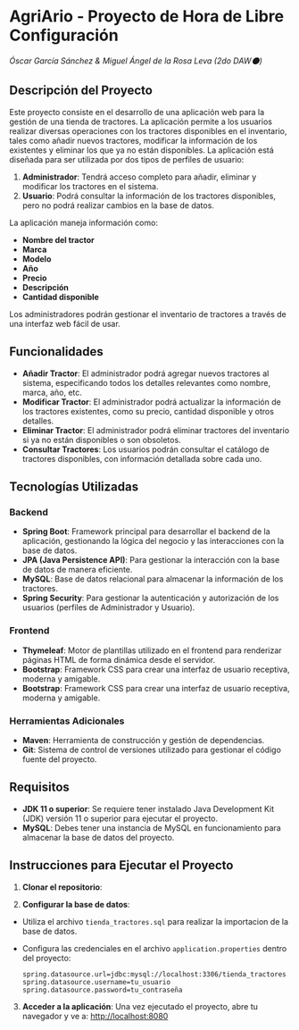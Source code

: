 # AgriArio - Proyecto de Hora de Libre Configuración

###### Óscar García Sánchez & Miguel Ángel de la Rosa Leva (2do DAW🌑)

## Descripción del Proyecto

Este proyecto consiste en el desarrollo de una aplicación web para la gestión de una tienda de tractores. La aplicación permite a los usuarios realizar diversas operaciones con los tractores disponibles en el inventario, tales como añadir nuevos tractores, modificar la información de los existentes y eliminar los que ya no están disponibles. La aplicación está diseñada para ser utilizada por dos tipos de perfiles de usuario:

1. **Administrador**: Tendrá acceso completo para añadir, eliminar y modificar los tractores en el sistema.
2. **Usuario**: Podrá consultar la información de los tractores disponibles, pero no podrá realizar cambios en la base de datos.

La aplicación maneja información como:

- **Nombre del tractor**
- **Marca**
- **Modelo**
- **Año**
- **Precio**
- **Descripción**
- **Cantidad disponible**

Los administradores podrán gestionar el inventario de tractores a través de una interfaz web fácil de usar.

## Funcionalidades

- **Añadir Tractor**: El administrador podrá agregar nuevos tractores al sistema, especificando todos los detalles relevantes como nombre, marca, año, etc.
- **Modificar Tractor**: El administrador podrá actualizar la información de los tractores existentes, como su precio, cantidad disponible y otros detalles.
- **Eliminar Tractor**: El administrador podrá eliminar tractores del inventario si ya no están disponibles o son obsoletos.
- **Consultar Tractores**: Los usuarios podrán consultar el catálogo de tractores disponibles, con información detallada sobre cada uno.

## Tecnologías Utilizadas

### Backend

- **Spring Boot**: Framework principal para desarrollar el backend de la aplicación, gestionando la lógica del negocio y las interacciones con la base de datos.
- **JPA (Java Persistence API)**: Para gestionar la interacción con la base de datos de manera eficiente.
- **MySQL**: Base de datos relacional para almacenar la información de los tractores.
- **Spring Security**: Para gestionar la autenticación y autorización de los usuarios (perfiles de Administrador y Usuario).
  
### Frontend

- **Thymeleaf**: Motor de plantillas utilizado en el frontend para renderizar páginas HTML de forma dinámica desde el servidor.
- **Bootstrap**: Framework CSS para crear una interfaz de usuario receptiva, moderna y amigable.
- **Bootstrap**: Framework CSS para crear una interfaz de usuario receptiva, moderna y amigable.

### Herramientas Adicionales

- **Maven**: Herramienta de construcción y gestión de dependencias.
- **Git**: Sistema de control de versiones utilizado para gestionar el código fuente del proyecto.

## Requisitos

- **JDK 11 o superior**: Se requiere tener instalado Java Development Kit (JDK) versión 11 o superior para ejecutar el proyecto.
- **MySQL**: Debes tener una instancia de MySQL en funcionamiento para almacenar la base de datos del proyecto.

## Instrucciones para Ejecutar el Proyecto

1. **Clonar el repositorio**:

2. **Configurar la base de datos**:

- Utiliza el archivo `tienda_tractores.sql` para realizar la importacion de la base de datos.
- Configura las credenciales en el archivo `application.properties` dentro del proyecto:

  ```properties
  spring.datasource.url=jdbc:mysql://localhost:3306/tienda_tractores
  spring.datasource.username=tu_usuario
  spring.datasource.password=tu_contraseña
  ```

3. **Acceder a la aplicación**:
Una vez ejecutado el proyecto, abre tu navegador y ve a: <http://localhost:8080>
